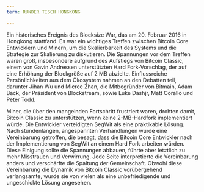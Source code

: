 ```yaml
---
term: RUNDER TISCH HONGKONG

---
```

Ein historisches Ereignis des Blocksize War, das am 20. Februar 2016 in Hongkong stattfand. Es war ein wichtiges Treffen zwischen Bitcoin Core Entwicklern und Minern, um die Skalierbarkeit des Systems und die Strategie zur Skalierung zu diskutieren. Die Spannungen vor dem Treffen waren groß, insbesondere aufgrund des Aufstiegs von Bitcoin Classic, einem von Gavin Andressen unterstützten Hard Fork-Vorschlag, der auf eine Erhöhung der Blockgröße auf 2 MB abzielte. Einflussreiche Persönlichkeiten aus dem Ökosystem nahmen an den Debatten teil, darunter Jihan Wu und Micree Zhan, die Mitbegründer von Bitmain, Adam Back, der Präsident von Blockstream, sowie Luke Dashjr, Matt Corallo und Peter Todd.

Miner, die über den mangelnden Fortschritt frustriert waren, drohten damit, Bitcoin Classic zu unterstützen, wenn keine 2-MB-Hardfork implementiert würde. Die Entwickler verteidigten SegWit als eine praktikable Lösung. Nach stundenlangen, angespannten Verhandlungen wurde eine Vereinbarung getroffen, die besagt, dass die Bitcoin Core Entwickler nach der Implementierung von SegWit an einem Hard Fork arbeiten würden. Diese Einigung sollte die Spannungen abbauen, führte aber letztlich zu mehr Misstrauen und Verwirrung. Jede Seite interpretierte die Vereinbarung anders und verschärfte die Spaltung der Gemeinschaft. Obwohl diese Vereinbarung die Dynamik von Bitcoin Classic vorübergehend verlangsamte, wurde sie von vielen als eine unbefriedigende und ungeschickte Lösung angesehen.